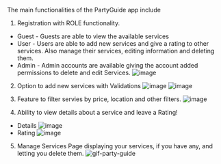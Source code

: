 The main functionalities of the PartyGuide app include

1) Registration with ROLE functionality. 
- Guest - Guests are able to view the available services
- User - Users are able to add new services and give a rating to other services. Also manage their services, editing information and deleting them.
- Admin - Admin accounts are available giving the account added permissions to delete and edit Services.
 ![image](https://github.com/vivanovBG/PartyGuide/assets/106927849/6aaf149f-ac4f-42d3-b099-115cfb3fa5aa)

2) Option to add new services with Validations
![image](https://github.com/vivanovBG/PartyGuide/assets/106927849/f979d52d-5183-418d-8067-23cc9e10a0e4)
![image](https://github.com/vivanovBG/PartyGuide/assets/106927849/b6f868fd-6938-4e3a-88eb-1a11fd72cc28)

3) Feature to filter servies by price, location and other filters.
![image](https://github.com/vivanovBG/PartyGuide/assets/106927849/b3564a69-8be1-4ba2-a0f8-53879460355a)

4) Ability to view details about a service and leave a Rating!
- Details
![image](https://github.com/vivanovBG/PartyGuide/assets/106927849/8970022d-5e82-4193-bf2f-4c5741439877)
- Rating
![image](https://github.com/vivanovBG/PartyGuide/assets/106927849/a9a95a34-2096-4798-b9f0-b92cc81b9474)

5) Manage Services Page displaying your services, if you have any, and letting you delete them.
![gif-party-guide](https://github.com/vivanovBG/PartyGuide/assets/106927849/9dae2149-dce6-4543-b7f9-dfd3aed363e4)

